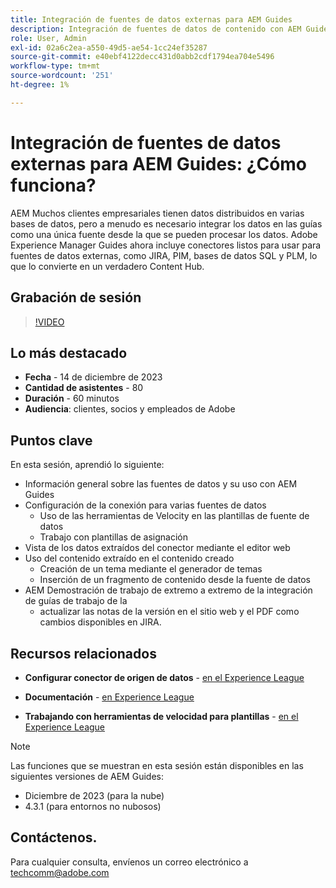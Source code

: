 ```yaml
---
title: Integración de fuentes de datos externas para AEM Guides
description: Integración de fuentes de datos de contenido con AEM Guides
role: User, Admin
exl-id: 02a6c2ea-a550-49d5-ae54-1cc24ef35287
source-git-commit: e40ebf4122decc431d0abb2cdf1794ea704e5496
workflow-type: tm+mt
source-wordcount: '251'
ht-degree: 1%

---
```


# Integración de fuentes de datos externas para AEM Guides: ¿Cómo funciona?

AEM Muchos clientes empresariales tienen datos distribuidos en varias bases de datos, pero a menudo es necesario integrar los datos en las guías como una única fuente desde la que se pueden procesar los datos.
Adobe Experience Manager Guides ahora incluye conectores listos para usar para fuentes de datos externas, como JIRA, PIM, bases de datos SQL y PLM, lo que lo convierte en un verdadero Content Hub.


## Grabación de sesión

>[!VIDEO](https://video.tv.adobe.com/v/3426542/datasources-aem-guides)

## Lo más destacado

- **Fecha** - 14 de diciembre de 2023
- **Cantidad de asistentes** - 80
- **Duración** - 60 minutos
- **Audiencia**: clientes, socios y empleados de Adobe

## Puntos clave

En esta sesión, aprendió lo siguiente:
- Información general sobre las fuentes de datos y su uso con AEM Guides
- Configuración de la conexión para varias fuentes de datos
   - Uso de las herramientas de Velocity en las plantillas de fuente de datos
   - Trabajo con plantillas de asignación
- Vista de los datos extraídos del conector mediante el editor web
- Uso del contenido extraído en el contenido creado
   - Creación de un tema mediante el generador de temas
   - Inserción de un fragmento de contenido desde la fuente de datos
- AEM Demostración de trabajo de extremo a extremo de la integración de guías de trabajo de la
   - actualizar las notas de la versión en el sitio web y el PDF como cambios disponibles en JIRA.


## Recursos relacionados

- **Configurar conector de origen de datos** - [en el Experience League](https://experienceleague.adobe.com/docs/experience-manager-guides/using/install-guide/cs-ig/web-editor-configs-cs/conf-data-source-connector-tools.html?lang=en)

- **Documentación** - [en Experience League](https://experienceleague.adobe.com/docs/experience-manager-guides/using/user-guide/author-content/create-preview-topics/author-content-aem-guides/work-with-web-editor/web-editor-content-snippet.html)

- **Trabajando con herramientas de velocidad para plantillas** - [en el Experience League](https://experienceleague.adobe.com/docs/experience-manager-guides/using/user-guide/author-content/create-preview-topics/author-content-aem-guides/work-with-web-editor/web-editor-content-snippet.html?lang=en#use-velocity-tools)



>[!NOTE]
>
> Las funciones que se muestran en esta sesión están disponibles en las siguientes versiones de AEM Guides:
> - Diciembre de 2023 (para la nube)
> - 4.3.1 (para entornos no nubosos)



## Contáctenos.

Para cualquier consulta, envíenos un correo electrónico a <techcomm@adobe.com>
